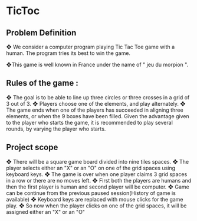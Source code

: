 # TicToc


## Problem Definition

❖	We consider a computer program playing Tic Tac Toe game with a human. The program tries its best to win the game.

❖This game is well known in France under the name of " jeu du morpion ".

## Rules of the game :

❖	The goal is to be able to line up three circles or three crosses in a grid of 3 out of 3.
❖	Players choose one of the elements, and play alternately.
❖	The game ends when one of the players has succeeded in aligning three elements, or when the 9 boxes have been filled.
Given the advantage given to the player who starts the game, it is recommended to play several rounds, by varying the player who starts.

## Project scope

❖	There will be a square game board divided into nine tiles spaces. 
❖	The player selects either an "X" or an "O" on one of the grid spaces using keyboard keys. 
❖	The game is over when one player claims 3 grid spaces in a row or there are no moves left.
❖	First both the players are humans and then the first player is human and second player will be computer.
❖	Game can be continue from the previous paused session(History of game is available)
❖	Keyboard keys are replaced with mouse clicks for the game play. 
❖	So now when the player clicks on one of the grid spaces, it will be assigned either an "X" or an "O"

